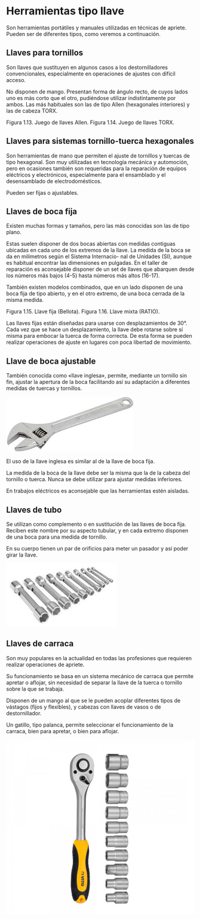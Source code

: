 # Herramientas tipo llave

Son herramientas portátiles y manuales utilizadas en técnicas de apriete.
Pueden ser de diferentes tipos, como veremos a continuación.

## Llaves para tornillos

Son llaves que sustituyen en algunos casos a los destornilladores convencionales, especialmente en operaciones de ajustes con difícil acceso.

No disponen de mango. Presentan forma de ángulo recto, de cuyos lados uno es más corto que el otro, pudiéndose utilizar indistintamente por ambos.
Las más habituales son las de tipo Allen (hexagonales interiores) y las de cabeza TORX.

Figura 1.13. Juego de llaves Allen.
Figura 1.14. Juego de llaves TORX.

## Llaves para sistemas tornillo-tuerca hexagonales

Son herramientas de mano que permiten el ajuste de tornillos y tuercas de tipo hexagonal. Son muy utilizadas en tecnología mecánica y automoción, pero en ocasiones también son requeridas para la reparación de equipos eléctricos y electrónicos, especialmente para el ensamblado y el desensamblado de electrodomésticos.

Pueden ser fijas o ajustables.

## Llaves de boca fija

Existen muchas formas y tamaños, pero las más conocidas son las de tipo plano.

Estas suelen disponer de dos bocas abiertas con medidas
contiguas ubicadas en cada uno de los extremos de la llave.
La medida de la boca se da en milímetros según el Sistema Internacio-
nal de Unidades (SI), aunque es habitual encontrar las dimensiones en
pulgadas.
En el taller de reparación es aconsejable disponer de un set de llaves que abarquen desde los números más bajos (4-5) hasta números más altos (16-17).

También existen modelos combinados, que en un lado disponen de una boca fija de tipo abierto, y en el otro extremo, de una boca cerrada de la misma medida.

Figura 1.15. Llave fija (Bellota).
Figura 1.16. Llave mixta (RATIO).

Las llaves fijas están diseñadas para usarse con desplazamientos de 30°.
Cada vez que se hace un desplazamiento, la llave debe rotarse sobre sí misma para embocar la tuerca de forma correcta. De esta forma se pueden realizar operaciones de ajuste en lugares con poca libertad de movimiento.

## Llave de boca ajustable

También conocida como «llave inglesa», permite, mediante un tornillo sin fin, ajustar la apertura de la boca facilitando así su adaptación a diferentes medidas de tuercas y tornillos.

![](img/2022-12-23-09-55-24.png)

El uso de la llave inglesa es similar al de la llave de boca fija.

La medida de la boca de la llave debe ser la misma que la de la cabeza del tornillo o tuerca. Nunca se debe utilizar para ajustar medidas inferiores.

En trabajos eléctricos es aconsejable que
las herramientas estén aisladas.

## Llaves de tubo

Se utilizan como complemento o en sustitución de las llaves de boca fija. Reciben este nombre por su aspecto tubular, y en cada extremo disponen de una boca para una medida de tornillo.

En su cuerpo tienen un par de orificios para meter un pasador y así poder girar la llave.

![](img/Figura%201.21.%20Llave%20de%20tubo..png)

## Llaves de carraca

Son muy populares en la actualidad en todas las profesiones que requieren realizar operaciones de apriete.

Su funcionamiento se basa en un sistema mecánico de carraca que permite apretar o aflojar, sin necesidad de separar la llave de la tuerca o tornillo sobre la que se trabaja.

Disponen de un mango al que se le pueden acoplar diferentes tipos de vástagos (fijos y flexibles), y cabezas con llaves de vasos o de destornillador.

Un gatillo, tipo palanca, permite seleccionar el funcionamiento de la carraca, bien para apretar, o bien para aflojar.

![](img/2022-12-23-09-54-04.png)
